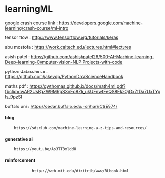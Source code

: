 # learningML

google crash course link : https://developers.google.com/machine-learning/crash-course/ml-intro

tensor flow : https://www.tensorflow.org/tutorials/keras

abu mostofa : https://work.caltech.edu/lectures.html#lectures

asish patel : https://github.com/ashishpatel26/500-AI-Machine-learning-Deep-learning-Computer-vision-NLP-Projects-with-code

python datascience : https://github.com/jakevdp/PythonDataScienceHandbook

maths pdf : https://gwthomas.github.io/docs/math4ml.pdf?fbclid=IwAR2UsBgZW9MRgS3nEo8Zh_ukUFnwtFeQS8Ek3OjGxZtDa7UxTYgIs_9pzSI

buffalo uni : https://cedar.buffalo.edu/~srihari/CSE574/

#### blog

        https://sdsclub.com/machine-learning-a-z-tips-and-resources/

#### generative ai

        https://youtu.be/As3TT3xlddU

#### reinforcement

                https://web.mit.edu/dimitrib/www/RLbook.html
